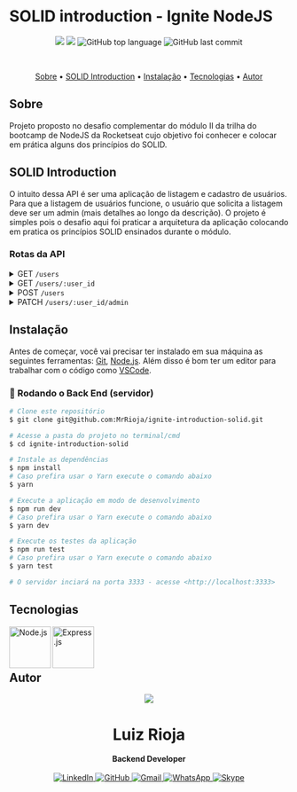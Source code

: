 # SOLID introduction - Ignite NodeJS

<p align="center">
  <img src="https://img.shields.io/static/v1?label=Solid&message=Introduction&color=blueviolet&style=for-the-badge"/>
  <img src="https://img.shields.io/github/license/MrRioja/ignite-introduction-solid?color=blueviolet&logo=License&style=for-the-badge"/>
  <img alt="GitHub top language" src="https://img.shields.io/github/languages/top/MrRioja/ignite-introduction-solid?color=blueviolet&logo=TypeScript&logoColor=white&style=for-the-badge">
  <img alt="GitHub last commit" src="https://img.shields.io/github/last-commit/MrRioja/ignite-introduction-solid?color=blueviolet&style=for-the-badge">
</p>
<br>

<p align="center">
  <a href="#sobre">Sobre</a> •
  <a href="#solid-introduction">SOLID Introduction</a> •
  <a href="#instalação">Instalação</a> •
  <a href="#tecnologias">Tecnologias</a> •
  <a href="#autor">Autor</a>  
</p>

## Sobre

Projeto proposto no desafio complementar do módulo II da trilha do bootcamp de NodeJS da Rocketseat cujo objetivo foi conhecer e colocar em prática alguns dos princípios do SOLID.

## SOLID Introduction

O intuito dessa API é ser uma aplicação de listagem e cadastro de usuários. Para que a listagem de usuários funcione, o usuário que solicita a listagem deve ser um admin (mais detalhes ao longo da descrição).
O projeto é simples pois o desafio aqui foi praticar a arquitetura da aplicação colocando em pratica os princípios SOLID ensinados durante o módulo.

### Rotas da API

<details>
  <summary>GET <code>/users</code></summary>
  <br>
  A rota recebe, pelo header da requisição, uma propriedade <code>user_id</code> contendo o <code>id</code> do usuário e retornar uma lista com todos os usuários cadastrados. O <code>id</code> é usado para validar se o usuário que está solicitando a listagem é um admin. O retorno da lista deve ser feito apenas se o usuário for admin.
</details>

<details>
  <summary>GET <code>/users/:user_id</code></summary>
  <br>
  A rota recebe, nos parâmetros da rota, o <code>id</code> de um usuário e devolver as informações do usuário encontrado pelo corpo da resposta.
</details>

<details>
  <summary>POST <code>/users</code></summary>
  <br>
  A rota recebe <code>name</code> e <code>email</code> dentro do corpo da requisição para que seja possível cadastrar um usuário.
</details>

<details>
  <summary>PATCH <code>/users/:user_id/admin</code></summary>
  <br>
  A rota deve receber, nos parâmetros da rota, o <code>id</code> de um usuário e transformar esse usuário em admin.  
</details>

## Instalação

Antes de começar, você vai precisar ter instalado em sua máquina as seguintes ferramentas:
[Git](https://git-scm.com), [Node.js](https://nodejs.org/en/).
Além disso é bom ter um editor para trabalhar com o código como [VSCode](https://code.visualstudio.com/).

### 🎲 Rodando o Back End (servidor)

```bash
# Clone este repositório
$ git clone git@github.com:MrRioja/ignite-introduction-solid.git

# Acesse a pasta do projeto no terminal/cmd
$ cd ignite-introduction-solid

# Instale as dependências
$ npm install
# Caso prefira usar o Yarn execute o comando abaixo
$ yarn

# Execute a aplicação em modo de desenvolvimento
$ npm run dev
# Caso prefira usar o Yarn execute o comando abaixo
$ yarn dev

# Execute os testes da aplicação
$ npm run test
# Caso prefira usar o Yarn execute o comando abaixo
$ yarn test

# O servidor inciará na porta 3333 - acesse <http://localhost:3333>
```

## Tecnologias

<img align="left" src="https://profilinator.rishav.dev/skills-assets/nodejs-original-wordmark.svg" alt="Node.js" height="75" />

<img align="left" src="https://profilinator.rishav.dev/skills-assets/express-original-wordmark.svg" alt="Express.js" height="75"/>

<br><br><br>

## Autor

<div align="center">
<img src="https://images.weserv.nl/?url=avatars.githubusercontent.com/u/55336456?v=4&h=100&w=100&fit=cover&mask=circle&maxage=7d" />
<h1>Luiz Rioja</h1>
<strong>Backend Developer</strong>
<br/>
<br/>

<a href="https://linkedin.com/in/luizrioja" target="_blank">
<img alt="LinkedIn" src="https://img.shields.io/badge/linkedin-%230077B5.svg?style=for-the-badge&logo=linkedin&logoColor=white"/>
</a>

<a href="https://github.com/mrrioja" target="_blank">
<img alt="GitHub" src="https://img.shields.io/badge/github-%23121011.svg?style=for-the-badge&logo=github&logoColor=white"/>
</a>

<a href="mailto:lulyrioja@gmail.com?subject=Fala%20Dev" target="_blank">
<img alt="Gmail" src="https://img.shields.io/badge/Gmail-D14836?style=for-the-badge&logo=gmail&logoColor=white" />
</a>

<a href="https://api.whatsapp.com/send?phone=5511933572652" target="_blank">
<img alt="WhatsApp" src="https://img.shields.io/badge/WhatsApp-25D366?style=for-the-badge&logo=whatsapp&logoColor=white"/>
</a>

<a href="https://join.skype.com/invite/tvBbOq03j5Uu" target="_blank">
<img alt="Skype" src="https://img.shields.io/badge/SKYPE-%2300AFF0.svg?style=for-the-badge&logo=Skype&logoColor=white"/>
</a>

<br/>
<br/>
</div>
